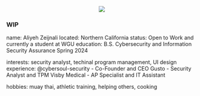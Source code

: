 <p align="center">
  <img src="https://capsule-render.vercel.app/api?type=waving&height=233&color=gradient&text=Wassup!&fontColor=FFFFFF&fontSize=80&fontAlignY=43&animation=fadeIn"/>
</p>

### WIP

name: Aliyeh Zeijnali
located: Northern California
status: Open to Work and currently a student at WGU
education: B.S. Cybersecurity and Information Security Assurance Spring 2024

interests: security analyst, techinal program management, UI design
experience:
      @cybersoul-security - Co-Founder and CEO
      Gusto - Security Analyst and TPM
      Visby Medical - AP Specialist and IT Assistant 

hobbies: muay thai, athletic training, helping others, cooking
